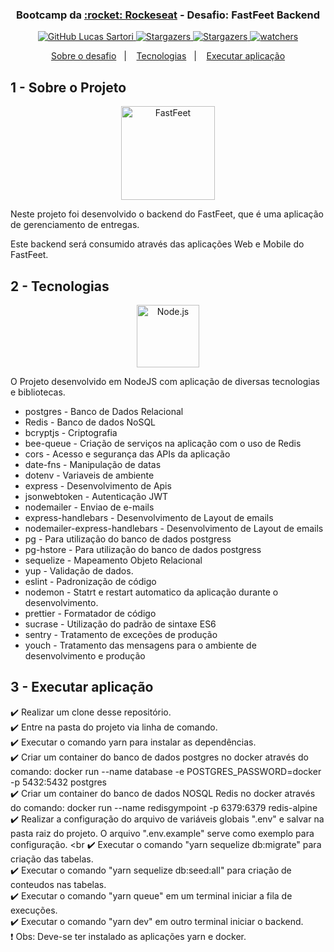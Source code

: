 <h3 align="center" >
  Bootcamp da <a text-decoration="none" href="https://rocketseat.com.br">:rocket: Rockeseat</a> - Desafio: FastFeet Backend
</h3>

<p align="center">
  <a href="https://github.com/lucasssartori?tab=followers">
    <img alt="GitHub Lucas Sartori" src="https://img.shields.io/github/followers/lucasssartori?style=social">
  </a>

  <a href="https://github.com/lucasssartori/fastfeetbackend/stargazers">
    <img alt="Stargazers" src="https://img.shields.io/github/stars/lucasssartori/fastfeetbackend?style=social">
  </a>
  <a href="https://github.com/lucasssartori/fastfeetbackend/forks/">
    <img alt="Stargazers" src="https://img.shields.io/github/forks/lucasssartori/fastfeetbackend?style=social">
  </a>

  <a href="https://github.com/lucasssartori/fastfeetbackend/watchers">
    <img alt="watchers" src="https://img.shields.io/github/watchers/lucasssartori/fastfeetbackend?style=social">
  </a>
</p>

<p align="center">
  <a href="#1---sobre-o-módulo">Sobre o desafio</a>&nbsp;&nbsp;&nbsp;|&nbsp;&nbsp;&nbsp;
  <a href="#2---tecnologias">Tecnologias</a>&nbsp;&nbsp;&nbsp;|&nbsp;&nbsp;&nbsp;
  <a href="#3---executar-aplicação">Executar aplicação</a>
</p>

## 1 - Sobre o Projeto

<p align="center">
    <img
      alt="FastFeet"
      src="https://github.com/lucasssartori/fastfeetbackend/blob/master/tmp/logo.png?raw=true"
      width="150px" />
</p>

Neste projeto foi desenvolvido o backend do FastFeet, que é uma aplicação de gerenciamento de entregas.

Este backend será consumido através das aplicações Web e Mobile do FastFeet.

## 2 - Tecnologias

<p align="center"><img alt="Node.js" src="https://nodejs.org/static/images/logo-light.svg" width="100px" /></p>

O Projeto desenvolvido em NodeJS com aplicação de diversas tecnologias e bibliotecas.

- postgres - Banco de Dados Relacional
- Redis - Banco de dados NoSQL
- bcryptjs - Criptografia
- bee-queue - Criação de serviços na aplicação com o uso de Redis
- cors - Acesso e segurança das APIs da aplicação
- date-fns - Manipulação de datas
- dotenv - Variaveis de ambiente
- express - Desenvolvimento de Apis
- jsonwebtoken - Autenticação JWT
- nodemailer - Enviao de e-mails
- express-handlebars - Desenvolvimento de Layout de emails
- nodemailer-express-handlebars - Desenvolvimento de Layout de emails
- pg - Para utilização do banco de dados postgress
- pg-hstore - Para utilização do banco de dados postgress
- sequelize - Mapeamento Objeto Relacional
- yup - Validação de dados.
- eslint - Padronização de código
- nodemon - Statrt e restart automatico da aplicação durante o desenvolvimento.
- prettier - Formatador de código
- sucrase - Utilização do padrão de sintaxe ES6
- sentry - Tratamento de exceções de produção
- youch - Tratamento das mensagens para o ambiente de desenvolvimento e produção

## 3 - Executar aplicação

:heavy_check_mark: Realizar um clone desse repositório. <br />
:heavy_check_mark: Entre na pasta do projeto via linha de comando. <br />
:heavy_check_mark: Executar o comando yarn para instalar as dependências. <br />
:heavy_check_mark: Criar um container do banco de dados postgres no docker através do comando: docker run --name database -e POSTGRES_PASSWORD=docker -p 5432:5432 postgres<br />
:heavy_check_mark: Criar um container do banco de dados NOSQL Redis no docker através do comando: docker run --name redisgympoint -p 6379:6379 redis-alpine<br />
:heavy_check_mark: Realizar a configuração do arquivo de variáveis globais ".env" e salvar na pasta raiz do projeto. O arquivo ".env.example" serve como exemplo para configuração. <br
:heavy_check_mark: Executar o comando "yarn sequelize db:migrate" para criação das tabelas. <br />
:heavy_check_mark: Executar o comando "yarn sequelize db:seed:all" para criação de conteudos nas tabelas. <br />
:heavy_check_mark: Executar o comando "yarn queue" em um terminal iniciar a fila de execuções. <br />
:heavy_check_mark: Executar o comando "yarn dev" em outro terminal iniciar o backend. <br />
:heavy_exclamation_mark: Obs: Deve-se ter instalado as aplicações yarn e docker.
